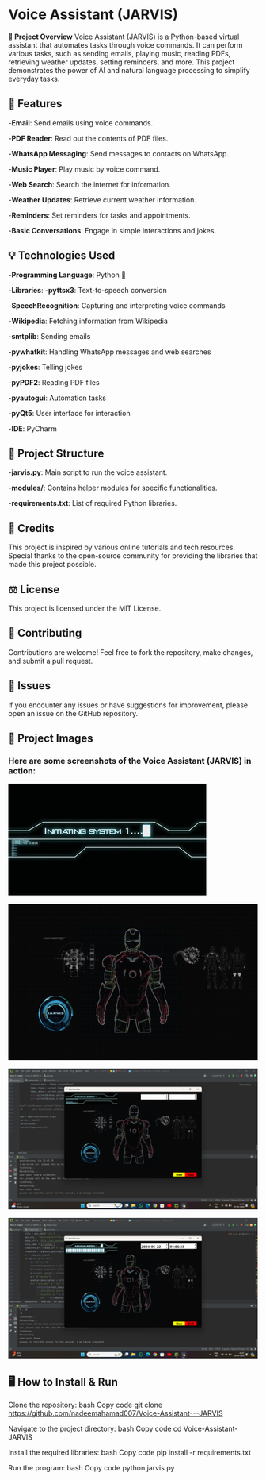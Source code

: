 # Voice Assistant (JARVIS)


**📄 Project Overview**
Voice Assistant (JARVIS) is a Python-based virtual assistant that automates tasks through voice commands. It can perform various tasks, such as sending emails, playing music, reading PDFs, retrieving weather updates, setting reminders, and more. This project demonstrates the power of AI and natural language processing to simplify everyday tasks.

## **🚀 Features**

-**Email**: Send emails using voice commands.

-**PDF Reader**: Read out the contents of PDF files.

-**WhatsApp Messaging**: Send messages to contacts on WhatsApp.

-**Music Player**: Play music by voice command.

-**Web Search**: Search the internet for information.

-**Weather Updates**: Retrieve current weather information.

-**Reminders**: Set reminders for tasks and appointments.

-**Basic Conversations**: Engage in simple interactions and jokes.

## **💡 Technologies Used**

-**Programming Language**: Python 🐍

-**Libraries**:
-**pyttsx3**: Text-to-speech conversion

-**SpeechRecognition**: Capturing and interpreting voice commands

-**Wikipedia**: Fetching information from Wikipedia

-**smtplib**: Sending emails

-**pywhatkit**: Handling WhatsApp messages and web searches

-**pyjokes**: Telling jokes

-**pyPDF2**: Reading PDF files

-**pyautogui**: Automation tasks

-**pyQt5**: User interface for interaction


-**IDE**: PyCharm

## **📂 Project Structure**
-**jarvis.py**: Main script to run the voice assistant.

-**modules/**: Contains helper modules for specific functionalities.

-**requirements.txt**: List of required Python libraries.

## **🙏 Credits**
This project is inspired by various online tutorials and tech resources. Special thanks to the open-source community for providing the libraries that made this project possible.

## **⚖️ License**
This project is licensed under the MIT License.

## **🤝 Contributing**
Contributions are welcome! Feel free to fork the repository, make changes, and submit a pull request.

## **🐛 Issues**
If you encounter any issues or have suggestions for improvement, please open an issue on the GitHub repository.

## **📸 Project Images**
### Here are some screenshots of the Voice Assistant (JARVIS) in action:

![alt text](Jarvis_Loading_Screen.gif)

![alt text](7LP8.gif)

![alt text](nadim.png)

![alt text](ayaan.png)



## **🖥️ How to Install & Run**
Clone the repository:
bash
Copy code
git clone https://github.com/nadeemahamad007/Voice-Assistant---JARVIS

Navigate to the project directory:
bash
Copy code
cd Voice-Assistant-JARVIS

Install the required libraries:
bash
Copy code
pip install -r requirements.txt

Run the program:
bash
Copy code
python jarvis.py